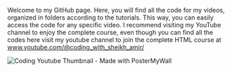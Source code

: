 Welcome to my GitHub page. Here, you will find all the code for my videos, organized in folders according to the tutorials. This way, you can easily access the code for any specific video. I recommend visiting my YouTube channel to enjoy the complete course, even though you can find all the codes here
visit my youtube channel to join the complete HTML course at www.youtube.com/@coding_with_sheikh_amir/

![Coding Youtube Thumbnail - Made with PosterMyWall](https://github.com/sheikhamir1/Complete-HTML-Course/assets/142705849/13914d8a-9d9e-4fac-a02b-a0b6b85c3eeb)

